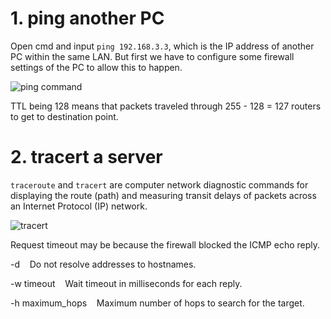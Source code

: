 # 1. ping another PC

Open cmd and input `ping 192.168.3.3`, which is the IP address of another PC within the same LAN. But first we have to configure some firewall settings of the PC to allow this to happen.

![ping command](https://i.loli.net/2020/02/22/oDgtGKOFR9QeLIY.png "ping")

TTL being 128 means that packets traveled through 255 - 128 = 127 routers to get to destination point.

# 2. tracert a server

`traceroute` and `tracert` are computer network diagnostic commands for displaying the route (path) and measuring transit delays of packets across an Internet Protocol (IP) network.

![tracert](https://i.loli.net/2020/02/22/1TokfFRUlmEVb27.png "traceroute")

Request timeout may be because the firewall blocked the ICMP echo reply.

-d    Do not resolve addresses to hostnames.

-w timeout    Wait timeout in milliseconds for each reply.

-h maximum_hops    Maximum number of hops to search for the target.
